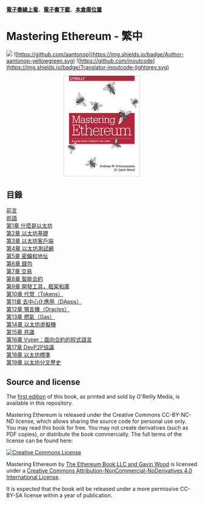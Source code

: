[**電子書線上看**](https://cypherpunks-core.github.io/ethereumbook_zh/)、[**電子書下載**](https://github.com/cypherpunks-core/ethereumbook_zh/releases)、[**本倉庫位置**](https://github.com/cypherpunks-core/ethereumbook_zh)    
# Mastering Ethereum - 繁中
![](https://img.shields.io/badge/Language-Traditional%20Chinese-orange.svg)
![https://github.com/aantonop](https://img.shields.io/badge/Author-aantonop-yellowgreen.svg)
![https://github.com/inoutcode](https://img.shields.io/badge/Translator-inoutcode-lightgrey.svg)

<center>
<img src="/images/cover.png" width="40%" height="40%" />
</center>

## 目錄

[前言](前言.asciidoc)    
[術語](術語.asciidoc)    
[第1章 什麼是以太坊](第一章.asciidoc)    
[第2章 以太坊基礎](第二章.asciidoc)    
[第3章 以太坊客戶端](第三章.asciidoc)    
[第4章 以太坊測試網](第四章.asciidoc)    
[第5章 密鑰和地址](第五章.asciidoc)    
[第6章 錢包](第六章.asciidoc)    
[第7章 交易](第七章.asciidoc)    
[第8章 智能合約](第八章.asciidoc)    
[第9章 開發工具，框架和庫](第九章.asciidoc)    
[第10章 代幣（Tokens）](第十章.asciidoc)    
[第11章 去中心化應用（DApps）](第十一章.asciidoc)    
[第12章 預言機（Oracles）](第十二章.asciidoc)    
[第13章 燃氣（Gas）](第十三章.asciidoc)    
[第14章 以太坊虛擬機](第十四章.asciidoc)    
[第15章 共識](第十五章.asciidoc)    
[第16章 Vyper：面向合約的程式語言](第十六章.asciidoc)    
[第17章 DevP2P協議](第十七章.asciidoc)    
[第18章 以太坊標準](第十八章.asciidoc)    
[第19章 以太坊分叉歷史](第十九章.asciidoc)    

## Source and license

The [first edition](https://github.com/ethereumbook/ethereumbook/tree/first_edition_first_print) of this book, as printed and sold by O'Reilly Media, is available in this repository.

Mastering Ethereum is released under the Creative Commons CC-BY-NC-ND license, which allows sharing the source code for personal use only. You may read this book for free. You may not create derivatives (such as PDF copies), or distribute the book commercially. The full terms of the license can be found here:

[![Creative Commons License](https://i.creativecommons.org/l/by-nc-nd/4.0/88x31.png)](https://creativecommons.org/licenses/by-nc-nd/4.0/)

<span xmlns:dct="http://purl.org/dc/terms/" property="dct:title">Mastering Ethereum</span> by <a xmlns:cc="http://creativecommons.org/ns#" href="https://antonopoulos.com/" property="cc:attributionName" rel="cc:attributionURL">The Ethereum Book LLC and Gavin Wood</a> is licensed under a <a rel="license" href="http://creativecommons.org/licenses/by-nc-nd/4.0/">Creative Commons Attribution-NonCommercial-NoDerivatives 4.0 International License</a>.

It is expected that the book will be released under a more permissive CC-BY-SA license within a year of publication.
